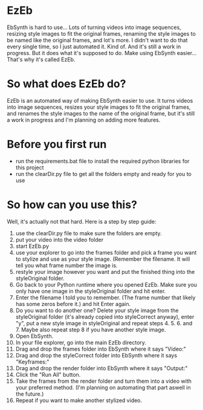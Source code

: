 # EzEb
EbSynth is hard to use... Lots of turning videos into image sequences, resizing style images to fit the original frames, renaming the style images to be named like the original frames, and lot's more. I didn't want to do that every single time, so I just automated it. Kind of. And it's still a work in progress. But it does what it's supposed to do. Make using EbSynth easier... That's why it's called EzEb. 

# So what does EzEb do?
EzEb is an automated way of making EbSynth easier to use. It turns videos into image sequences, resizes your style images to fit the original frames, and renames the style images to the name of the original frame, but it's still a work in progress and I'm planning on adding more features.

# Before you first run
- run the requirements.bat file to install the required python libraries for this project
- run the clearDir.py file to get all the folders empty and ready for you to use

# So how can you use this?
Well, it's actually not that hard. Here is a step by step guide:

1. use the clearDir.py file to make sure the folders are empty.
2. put your video into the video folder
3. start EzEb.py
4. use your explorer to go into the frames folder and pick a frame you want to stylize and use as your style image. (Remember the filename. It will tell you what frame number the image is.
5. restyle your image however you want and put the finished thing into the styleOriginal folder.
6. Go back to your Python runtime where you opened EzEb. Make sure you only have one image in the styleOriginal folder and hit enter.
7. Enter the filename I told you to remember. (The frame number that likely has some zeros before it.) and hit Enter again.
8. Do you want to do another one? Delete your style image from the styleOriginal folder (it's already copied into styleCorrect anyway), enter "y", put a new style image in styleOriginal and repeat steps 4. 5. 6. and 7. Maybe also repeat step 8 if you have another style image.
9. Open EbSynth.
10. In your file explorer, go into the main EzEb directory.
11. Drag and drop the frames folder into EbSynth where it says "Video:"
12. Drag and drop the styleCorrect folder into EbSynth where it says "Keyframes:"
13. Drag and drop the render folder into EbSynth where it says "Output:"
14. Click the "Run All" button.
15. Take the frames from the render folder and turn them into a video with your preferred method. (I'm planning on automating that part aswell in the future.)
16. Repeat if you want to make another stylized video.
